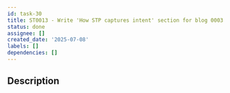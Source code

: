 ```yaml
---
id: task-30
title: ST0013 - Write 'How STP captures intent' section for blog 0003
status: done
assignee: []
created_date: '2025-07-08'
labels: []
dependencies: []
---
```


## Description
